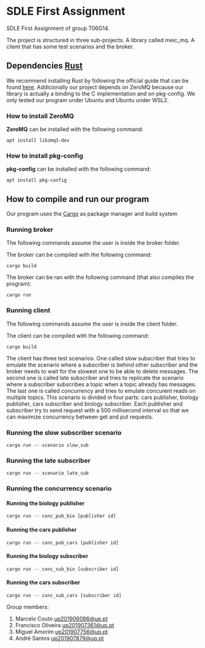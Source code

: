 # SDLE First Assignment

SDLE First Assignment of group T06G14.

The project is structured in three sub-projects. A library called meic_mq. A client that has some test scenarios and the broker.

## Dependencies [Rust](https://www.rust-lang.org/)
We recommend installing Rust by following the official guide that can be found [here](https://www.rust-lang.org/learn/get-started). Addicionally our project depends on ZeroMQ because our library is actually a binding to the C implementation and on pkg-config. We only tested our program under Ubuntu and Ubuntu under WSL2.

### How to install ZeroMQ

**ZeroMQ** can be installed with the following command:

```
apt install libzmq3-dev
```

### How to install pkg-config
**pkg-config** can be installed with the following command:

```
apt install pkg-config
```

## How to compile and run our program
Our program uses the [Cargo](https://doc.rust-lang.org/cargo/) as package manager and build system

### Running broker
The following commands assume the user is inside the broker folder.

The broker can be compiled with the following command:

```
cargo build
```

The broker can be ran with the following command (that also compiles the program):

```
cargo run
```

### Running client
The following commands assume the user is inside the client folder.

The client can be compiled with the following command:

```
cargo build
```

The client has three test scenarios. One called slow subscriber that tries to emulate the scenario where a subscriber is behind other subscriber and the broker needs to wait for the slowest one to be able to delete messages. The second one is called late subscriber and tries to replicate the scenario where a subscriber subscribes a topic when a topic already has messages. The last one is called concurrency and tries to emulate concurent reads on multiple topics. This scenario is divided in four parts: cars publisher, biology publisher, cars subscriber and biology subscriber. Each publisher and subscriber try to send request with a 500 millisecond interval so that we can maximize concurrency between get and put requests. 

### Running the slow subscriber scenario

```
cargo run -- scenario slow_sub
```

### Running the late subscriber

```
cargo run -- scenario late_sub
```

### Running the concurrency scenario

#### Running the biology publisher
```
cargo run -- conc_pub_bio [publisher id]
```

#### Running the cars publisher
```
cargo run -- conc_pub_cars [publisher id]
```

#### Running the biology subscriber
```
cargo run -- conc_sub_bio [subscriber id]
```

#### Running the cars subscriber
```
cargo run -- conc_sub_cars [subscriber id]
```

Group members:

1. Marcelo Couto up201906086@up.pt
2. Francisco Oliveira up201907361@up.pt
3. Miguel Amorim up201907756@up.pt
4. André Santos up201907879@up.pt
